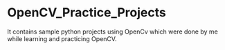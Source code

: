 # OpenCV_Practice_Projects
It contains sample python projects using OpenCv which were done by me while learning and practicing OpenCV.
